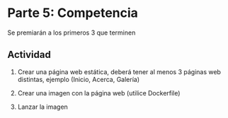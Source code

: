 # Parte 5: Competencia
Se premiarán a los primeros 3 que terminen

## Actividad

1. Crear una página web estática, deberá tener al menos 3 páginas web distintas, ejemplo (Inicio, Acerca, Galería)

2. Crear una imagen con la página web (utilice Dockerfile)

3. Lanzar la imagen

